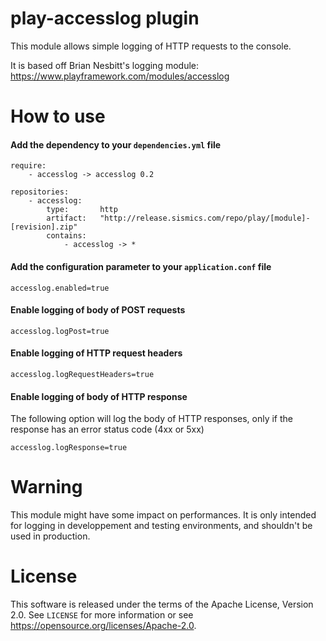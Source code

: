 # play-accesslog plugin

This module allows simple logging of HTTP requests to the console.

It is based off Brian Nesbitt's logging module: https://www.playframework.com/modules/accesslog
# How to use

####  Add the dependency to your `dependencies.yml` file

```
require:
    - accesslog -> accesslog 0.2

repositories:
    - accesslog:
        type:       http
        artifact:   "http://release.sismics.com/repo/play/[module]-[revision].zip"
        contains:
            - accesslog -> *

```
####  Add the configuration parameter to your `application.conf` file

```
accesslog.enabled=true
```

####  Enable logging of body of POST requests

```
accesslog.logPost=true
```

####  Enable logging of HTTP request headers


```
accesslog.logRequestHeaders=true
```

####  Enable logging of body of HTTP response

The following option will log the body of HTTP responses, only if the response has an error status code (4xx or 5xx)

```
accesslog.logResponse=true
```

#  Warning

This module might have some impact on performances. It is only intended for logging in developpement and testing environments, and shouldn't be used in production.

# License

This software is released under the terms of the Apache License, Version 2.0. See `LICENSE` for more
information or see <https://opensource.org/licenses/Apache-2.0>.
